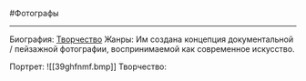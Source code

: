 #Фотографы 

---
Биография:
[Творчество](https://yandex.ru/images/search?stype=image&lr=213&nomisspell=1&text=%D0%B0%D0%BD%D0%B4%D1%80%D0%B5%D0%B0%D1%81%20%D0%B3%D1%83%D1%80%D1%81%D0%BA%D0%B8%20%D1%84%D0%BE%D1%82%D0%BE%D0%B3%D1%80%D0%B0%D1%84%D0%B8%D0%B8&source=related-query-serp)
Жанры: Им создана концепция документальной / пейзажной фотографии, воспринимаемой как современное искусство.

Портрет:
![[39ghfnmf.bmp]]
Творчество:


